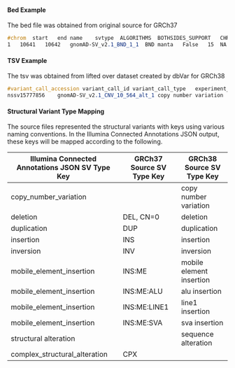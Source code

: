#### Bed Example
The bed file was obtained from original source for GRCh37
```scss
#chrom	start	end	name	svtype	ALGORITHMS	BOTHSIDES_SUPPORT	CHR2	CPX_INTERVALS	CPX_TYPE	END2	ENDEVIDENCE	HIGH_SR_BACKGROUND	PCRPLUS_DEPLETED	PESR_GT_OVERDISPERSION	POS2	PROTEIN_CODING__COPY_GAIN	PROTEIN_CODING__DUP_LOF	PROTEIN_CODING__DUP_PARTIAL	PROTEIN_CODING__INTERGENIC	PROTEIN_CODING__INTRONIC	PROTEIN_CODING__INV_SPAN	PROTEIN_CODING__LOF	PROTEIN_CODING__MSV_EXON_OVR	PROTEIN_CODING__NEAREST_TSS	PROTEIN_CODING__PROMOTER	PROTEIN_CODING__UTR	SOURCE	STRANDS	SVLEN	SVTYPE	UNRESOLVED_TYPE	UNSTABLE_AF_PCRPLUS	VARIABLE_ACROSS_BATCHES	AN	AC	AF	N_BI_GENOS	N_HOMREF	N_HET	N_HOMALT	FREQ_HOMREF	FREQ_HET	FREQ_HOMALT	MALE_AN	MALE_AC	MALE_AF	MALE_N_BI_GENOS	MALE_N_HOMREF	MALE_N_HET	MALE_N_HOMALT	MALE_FREQ_HOMREF	MALE_FREQ_HET	MALE_FREQ_HOMALT	MALE_N_HEMIREF	MALE_N_HEMIALT	MALE_FREQ_HEMIREF	MALE_FREQ_HEMIALT	PAR	FEMALE_AN	FEMALE_AC	FEMALE_AF	FEMALE_N_BI_GENOS	FEMALE_N_HOMREF	FEMALE_N_HET	FEMALE_N_HOMALT	FEMALE_FREQ_HOMREF	FEMALE_FREQ_HET	FEMALE_FREQ_HOMALT	POPMAX_AF	AFR_AN	AFR_AC	AFR_AF	AFR_N_BI_GENOS	AFR_N_HOMREF	AFR_N_HET	AFR_N_HOMALT	AFR_FREQ_HOMREF	AFR_FREQ_HEAFR_FREQ_HOMALT	AFR_MALE_AN	AFR_MALE_AC	AFR_MALE_AF	AFR_MALE_N_BI_GENOS	AFR_MALE_N_HOMREF	AFR_MALE_N_HET	AFR_MALE_N_HOMALT	AFR_MALE_FREQ_HOMREF	AFR_MALE_FREQ_HET	AFR_MALE_FREQ_HOMALT	AFR_MALE_N_HEMIREF	AFR_MALE_N_HEMIALT	AFR_MALE_FREQ_HEMIREF	AFR_MALE_FREQ_HEMIALT	AFR_FEMALE_AN	AFR_FEMALE_AC	AFR_FEMALE_AF	AFR_FEMALE_N_BI_GENOS	AFR_FEMALE_N_HOMREF	AFR_FEMALE_N_HET	AFR_FEMALE_N_HOMALT	AFR_FEMALE_FREQ_HOMREF	AFR_FEMALE_FREQ_HET	AFR_FEMALE_FREQ_HOMALT	AMR_AN	AMR_AC	AMR_AF	AMR_N_BI_GENOS	AMR_N_HOMREF	AMR_N_HET	AMR_N_HOMALT	AMR_FREQ_HOMREF	AMR_FREQ_HET	AMR_FREQ_HOMALT	AMR_MALE_AN	AMR_MALE_AC	AMR_MALE_AF	AMR_MALE_N_BI_GENOS	AMR_MALE_N_HOMREF	AMR_MALE_N_HET	AMR_MALE_N_HOMALT	AMR_MALE_FREQ_HOMREF	AMR_MALE_FREQ_HET	AMR_MALE_FREQ_HOMALT	AMR_MALE_N_HEMIREF	AMR_MALE_N_HEMIALT	AMR_MALE_FREQ_HEMIREF	AMR_MALE_FREQ_HEMIALT	AMR_FEMALE_AN	AMR_FEMALE_AC	AMR_FEMALE_AF	AMR_FEMALE_N_BI_GENOS	AMR_FEMALE_N_HOMREF	AMR_FEMALE_N_HET	AMR_FEMALE_N_HOMALT	AMR_FEMALE_FREQ_HOMREF	AMR_FEMALE_FREQ_HET	AMR_FEMALE_FREQ_HOMALT	EAS_AN	EAS_AC	EAS_AF	EAS_N_BI_GENOS	EAS_N_HOMREF	EAS_N_HET	EAS_N_HOMALT	EAS_FREQ_HOMREF	EAS_FREQ_HET	EAS_FREQ_HOMALT	EAS_MALE_AN	EAS_MALE_AC	EAS_MALE_AF	EAS_MALE_N_BI_GENOS	EAS_MALE_N_HOMREF	EAS_MALE_N_HET	EAS_MALE_N_HOMALT	EAS_MALE_FREQ_HOMREF	EAS_MALE_FREQ_HET	EAS_MALE_FREQ_HOMALT	EAS_MALE_N_HEMIREF	EAS_MALE_N_HEMIALT	EAS_MALE_FREQ_HEMIREF	EAS_MALE_FREQ_HEMIALT	EAS_FEMALE_AN	EAS_FEMALE_AC	EAS_FEMALE_AF	EAS_FEMALE_N_BI_GENOS	EAS_FEMALE_N_HOMREF	EAS_FEMALE_N_HET	EAS_FEMALE_N_HOMALT	EAS_FEMALE_FREQ_HOMREF	EAS_FEMALE_FREQ_HET	EAS_FEMALE_FREQ_HOMALT	EUR_AN	EUR_AC	EUR_AF	EUR_N_BI_GENOS	EUR_N_HOMREF	EUR_N_HET	EUR_N_HOMALT	EUR_FREQ_HOMREF	EUR_FREQ_HET	EUR_FREQ_HOMALT	EUR_MALE_AN	EUR_MALE_AC	EUR_MALE_AF	EUR_MALE_N_BI_GENOS	EUR_MALE_N_HOMREF	EUR_MALE_N_HET	EUR_MALE_N_HOMALT	EUR_MALE_FREQ_HOMREF	EUR_MALE_FREQ_HET	EUR_MALE_FREQ_HOMALT	EUR_MALE_N_HEMIREF	EUR_MALE_N_HEMIALT	EUR_MALE_FREQ_HEMIREF	EUR_MALE_FREQ_HEMIALT	EUR_FEMALE_AN	EUR_FEMALE_AC	EUR_FEMALE_AF	EUR_FEMALE_N_BI_GENOS	EUR_FEMALE_N_HOMREF	EUR_FEMALE_N_HET	EUR_FEMALE_N_HOMALT	EUR_FEMALE_FREQ_HOMREF	EUR_FEMALE_FREQ_HET	EUR_FEMALE_FREQ_HOMALT	OTH_AN	OTH_AC	OTH_AF	OTH_N_BI_GENOS	OTH_N_HOMREF	OTH_N_HET	OTH_N_HOMALT	OTH_FREQ_HOMREF	OTH_FREQ_HET	OTH_FREQ_HOMALT	OTH_MALE_AN	OTH_MALE_AC	OTH_MALE_AF	OTH_MALE_N_BI_GENOS	OTH_MALE_N_HOMREF	OTH_MALE_N_HET	OTH_MALE_N_HOMALT	OTH_MALE_FREQ_HOMREF	OTH_MALE_FREQ_HET	OTH_MALE_FREQ_HOMALT	OTH_MALE_N_HEMIREF	OTH_MALE_N_HEMIALT	OTH_MALE_FREQ_HEMIREF	OTH_MALE_FREQ_HEMIALT	OTH_FEMALE_AN	OTH_FEMALE_AC	OTH_FEMALE_AF	OTH_FEMALE_N_BI_GENOS	OTH_FEMALE_N_HOMREF	OTH_FEMALE_N_HET	OTH_FEMALE_N_HOMALT	OTH_FEMALE_FREQ_HOMREF	OTH_FEMALE_FREQ_HET	OTH_FEMALE_FREQ_HOMALT	FILTER
1	10641	10642	gnomAD-SV_v2.1_BND_1_1	BND	manta	False	15	NA	NA	10643	10643	PE,SR	False	False	True	10642	NA	NA	NA	False	NA	NA	NA	NA	NA	NA	NA	NA	NA	-1	BND	SINGLE_ENDER_--	False	False	21366	145	0.006785999983549118	10683	10543	135	5	0.9868950247764587	0.012636899948120117	0.00046803298755548894	10866	69	0.00634999992325902	5433	5366	65	2	0.987667977809906	0.011963900178670883	0.000368120992789045	NA	NA	NA	NA	False	10454	76	0.007269999943673615227	5154	70	3	0.9860339760780334	0.013392000459134579	0.0005739430198445916	0.015956999734044075	93972	0.007660999894142151	4699	4629	68	2	0.9851030111312866	0.014471200294792652	0.0004256220126990229	5154	33	0.006403000093996525	2577	2544	33	0	0.9871940016746521	0.012805599719285965	0.0NA	NA	NA	NA	4232	39	0.009216000325977802	2116	2079	35	2	0.9825140237808228	0.01654059998691082	0.0009451800142414868	1910	7	0.003664999967440963	955	949	5	1	0.9937170147895813	0.00523559981957078	0.001047119963914156	950	4	0.004211000166833401	475	472	2	1	0.9936839938163757	0.00421052984893322	0.0021052600350230932	NA	NA	NA	NA	952	3	0.0031510000117123127	476473	3	0	0.9936969876289368	0.006302520167082548	0.0	2296	31	0.013501999899744987	1148	11131	0	0.9729970097541809	0.02700350061058998	0.0	1312	13	0.009909000247716904	656	643	13	0.9801830053329468	0.01981710083782673	0.0	NA	NA	NA	NA	976	18	0.018442999571561813	488470	18	0	0.9631149768829346	0.03688519820570946	0.0	7574	32	0.004224999807775021	3787	37528	2	0.9920780062675476	0.007393720094114542	0.0005281229969114065	3374	17	0.005038999952375889	1681671	15	1	0.9905160069465637	0.008891520090401173	0.000592768017668277	NA	NA	NA	NA	41815	0.003587000072002411	2091	2077	13	1	0.9933050274848938	0.006217120215296745	0.00047823999193497188	3	0.015956999734044075	94	91	3	0	0.968084990978241	0.03191490098834038	0.0	76	0.026316000148653984	38	36	2	0	0.9473680257797241	0.05263160169124603	0.0	NA	NA	NA	NA	112	1	0.008929000236093998	56	55	1	0	0.982142984867096	0.017857100814580917	0.0UNRESOLVED      
```

#### TSV Example
The tsv was obtained from lifted over dataset created by dbVar for GRCh38
```scss
#variant_call_accession	variant_call_id	variant_call_type	experiment_id	sample_id	sampleset_id	assembly	chrcontig	outer_start	start	inner_start	inner_stop	stop	outer_stop	insertion_length	variant_region_acc	variant_region_id	copy_number	description	validation	zygosity	origin	phenotype	hgvs_name	placement_method	placement_rank	placements_per_assembly	remap_alignment	remap_best_within_cluster	remap_coverage	remap_diff_chr	remap_failure_code	allele_count	allele_frequency	allele_number
nssv15777856	gnomAD-SV_v2.1_CNV_10_564_alt_1	copy number variation	1		1	GRCh38.p12	10			736806			738184			nsv4039284	10__782746___784124______GRCh37.p13_copy_number_variation	0	Remapped	BestAvailable	Single	First Pass	0	1			AC=21,AFR_AC=10,AMR_AC=9,EAS_AC=0,EUR_AC=2,OTH_AC=0AF=0.038889,AFR_AF=0.044643,AMR_AF=0.03913,EAS_AF=0,EUR_AF=0.023256,OTH_AF=0	AN=540,AFR_AN=224,AMR_AN=230,EAS_AN=0,EUR_AN=86,OTH_AN=0
```

#### Structural Variant Type Mapping
The source files represented the structural variants with keys using various naming conventions.
In the Illumina Connected Annotations JSON output, these keys will be mapped according to the following. 

| Illumina Connected Annotations JSON SV Type Key      | GRCh37 Source SV Type Key | GRCh38 Source SV Type Key |
|-------------------------------|---------------------------|---------------------------|
| copy_number_variation         |                           | copy number variation     |
| deletion                      | DEL, CN=0                 | deletion                  |
| duplication                   | DUP                       | duplication               |
| insertion                     | INS                       | insertion                 |
| inversion                     | INV                       | inversion                 |
| mobile_element_insertion      | INS:ME                    | mobile element insertion  |
| mobile_element_insertion      | INS:ME:ALU                | alu insertion             |
| mobile_element_insertion      | INS:ME:LINE1              | line1 insertion           |
| mobile_element_insertion      | INS:ME:SVA                | sva insertion             |
| structural alteration         |                           | sequence alteration       |
| complex_structural_alteration | CPX                       |                           |
